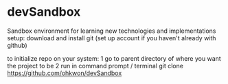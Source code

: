 # devSandbox
Sandbox environment for learning new technologies and implementations
setup:
download and install git (set up account if you haven't already with github)

to initialize repo on your system:
1 go to parent directory of where you want the project to be
2 run in command prompt / terminal
   git clone https://github.com/ohkwon/devSandbox
